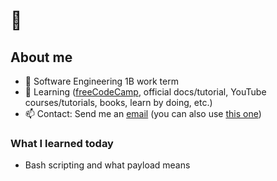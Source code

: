 # 👋

## About me
- 🏫 Software Engineering 1B work term<!-- and seeking a 4 month co-op job for the summer-->
- 🌱 Learning ([freeCodeCamp](https://www.freecodecamp.org/dxaviud), official docs/tutorial, YouTube courses/tutorials, books, learn by doing, etc.)
- 📫 Contact: Send me an [email](mailto:d83xu@uwaterloo.ca) (you can also use [this one](mailto:dxaviud@uwaterloo.ca))

### What I learned today

- Bash scripting and what payload means
